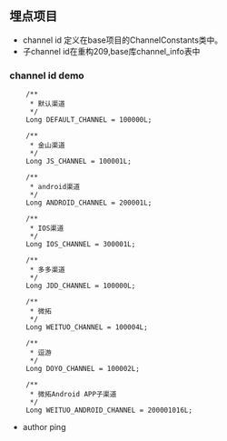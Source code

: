 ## 埋点项目

* channel id 定义在base项目的ChannelConstants类中。
* 子channel id在重构209,base库channel_info表中

### channel id demo
```
    /**
     * 默认渠道
     */
    Long DEFAULT_CHANNEL = 100000L;

    /**
     * 金山渠道
     */
    Long JS_CHANNEL = 100001L;

    /**
     * android渠道
     */
    Long ANDROID_CHANNEL = 200001L;
    
    /**
     * IOS渠道
     */
    Long IOS_CHANNEL = 300001L;

    /**
     * 多多渠道
     */
    Long JDD_CHANNEL = 100000L;

    /**
     * 微拓
     */
    Long WEITUO_CHANNEL = 100004L;

    /**
     * 逗游
     */
    Long DOYO_CHANNEL = 100002L;

    /**
     * 微拓Android APP子渠道
     */
    Long WEITUO_ANDROID_CHANNEL = 200001016L;
```

* author ping